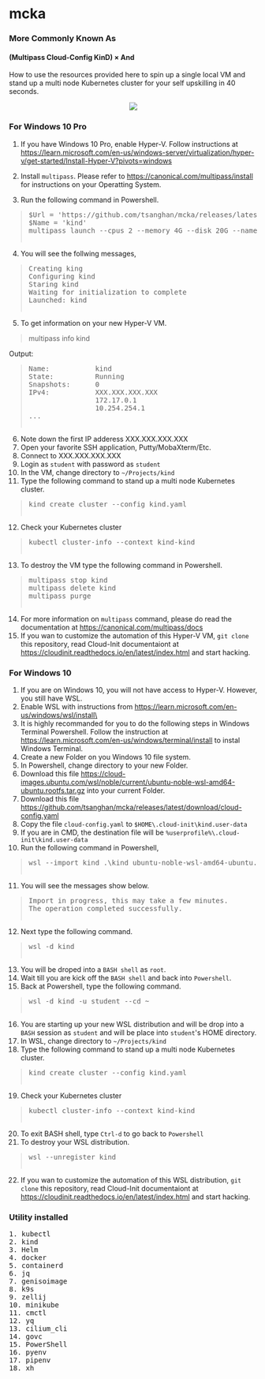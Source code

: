# mcka

### More Commonly Known As

#### (Multipass Cloud-Config KinD) &times; And

How to use the resources provided here to spin up a single local VM and stand up a multi node Kubernetes cluster for your self upskilling in 40 seconds.

<p align="center"><img src="/assets/mcka-demo.gif?raw=true"/></p>

### For Windows 10 Pro

1. If you have Windows 10 Pro, enable Hyper-V. Follow instructions at https://learn.microsoft.com/en-us/windows-server/virtualization/hyper-v/get-started/Install-Hyper-V?pivots=windows

2. Install `multipass`. Please refer to https://canonical.com/multipass/install for instructions on your Operatting System.

3. Run the following command in Powershell.

> <pre>$Url = 'https://github.com/tsanghan/mcka/releases/latest/download/cloud-config.yaml'
> $Name = 'kind'
> multipass launch --cpus 2 --memory 4G --disk 20G --name $Name 24.04 --timeout 1200 --cloud-init $Url

4. You will see the follwing messages,
> <pre>
> Creating king
> Configuring kind
> Staring kind
> Waiting for initialization to complete
> Launched: kind

5. To get information on your new Hyper-V VM.
> multipass info kind

Output:<br>

><pre>Name:           kind
>State:          Running
>Snapshots:      0
>IPv4:           XXX.XXX.XXX.XXX
>                 172.17.0.1
>                 10.254.254.1
>...

6. Note down the first IP adderess XXX.XXX.XXX.XXX
7. Open your favorite SSH application, Putty/MobaXterm/Etc.
8. Connect to XXX.XXX.XXX.XXX
9. Login as `student` with password as `student`
10. In the VM, change directory to `~/Projects/kind`
11. Type the following command to stand up a multi node Kubernetes cluster.
> <pre>kind create cluster --config kind.yaml
12. Check your Kubernetes cluster
> <pre>kubectl cluster-info --context kind-kind
13. To destroy the VM type the following command in Powershell.
> <pre>multipass stop kind
> multipass delete kind
> multipass purge
14. For more information on `multipass` command, please do read the documentation at https://canonical.com/multipass/docs
15. If you wan to customize the automation of this Hyper-V VM, `git clone` this repository, read Cloud-Init documentaiont at https://cloudinit.readthedocs.io/en/latest/index.html and start hacking.

### For Windows 10
1. If you are on Windows 10, you will not have access to Hyper-V. However, you still have WSL.
2. Enable WSL with instructions from https://learn.microsoft.com/en-us/windows/wsl/install\
3. It is highly recommanded for you to do the following steps in Windows Terminal Powershell. Follow the instruction at https://learn.microsoft.com/en-us/windows/terminal/install to instal Windows Terminal.
4. Create a new Folder on you Windows 10 file system.
5. In Powershell, change directory to your new Folder.
6. Download this file https://cloud-images.ubuntu.com/wsl/noble/current/ubuntu-noble-wsl-amd64-ubuntu.rootfs.tar.gz into your current Folder.
7. Download this file https://github.com/tsanghan/mcka/releases/latest/download/cloud-config.yaml
8. Copy the file `cloud-config.yaml` to `$HOME\.cloud-init\kind.user-data`
9. If you are in CMD, the destination file will be `%userprofile%\.cloud-init\kind.user-data`
10. Run the following command in Powershell,
> <pre>wsl --import kind .\kind ubuntu-noble-wsl-amd64-ubuntu.rootfs.tar.gz
11. You will see the messages show below.
> <pre>Import in progress, this may take a few minutes.
> The operation completed successfully.
12. Next type the following command.
> <pre>wsl -d kind
13. You will be droped into a `BASH shell` as `root`.
14. Wait till you are kick off the `BASH shell` and back into `Powershell`.
15. Back at Powershell, type the following command.
> <pre>wsl -d kind -u student --cd ~
16. You are starting up your new WSL distribution and will be drop into a `BASH` session as `student` and will be place into `student`'s HOME directory.
17. In WSL, change directory to `~/Projects/kind`
18. Type the following command to stand up a multi node Kubernetes cluster.
> <pre>kind create cluster --config kind.yaml
19. Check your Kubernetes cluster
> <pre>kubectl cluster-info --context kind-kind
20. To exit BASH shell, type `Ctrl-d` to go back to `Powershell`
21. To destroy your WSL distribution.
> <pre>wsl --unregister kind
22. If you wan to customize the automation of this WSL distribution, `git clone` this repository, read Cloud-Init documentaiont at https://cloudinit.readthedocs.io/en/latest/index.html and start hacking.


### Utility installed
<pre>
1. kubectl
2. kind
3. Helm
4. docker
5. containerd
6. jq
7. genisoimage
8. k9s
9. zellij
10. minikube
11. cmctl
12. yq
13. cilium_cli
14. govc
15. PowerShell
16. pyenv
17. pipenv
18. xh